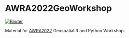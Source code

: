# AWRA2022GeoWorkshop

[![Binder](https://mybinder.org/badge_logo.svg)](https://mybinder.org/v2/gh/cheginit/AWRA2022GeoWorkshop/HEAD)

Material for [AWRA2022](https://www.awra.org/Members/Events_and_Education/Events/2022_GIS_Conference/2022_GWTC_Workshops.aspx)
Geospatial R and Python Workshop.
